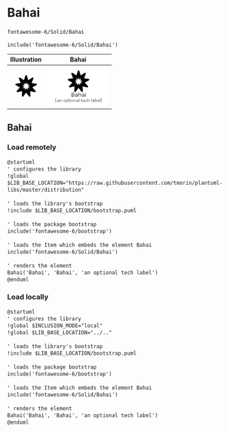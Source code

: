 # Bahai


```text
fontawesome-6/Solid/Bahai
```

```text
include('fontawesome-6/Solid/Bahai')
```



| Illustration | Bahai |
| :---: | :---: |
| ![illustration for Illustration](../../fontawesome-6/Solid/Bahai.png) | ![illustration for Bahai](../../fontawesome-6/Solid/Bahai.Local.png) |




## Bahai

### Load remotely
```plantuml
@startuml
' configures the library
!global $LIB_BASE_LOCATION="https://raw.githubusercontent.com/tmorin/plantuml-libs/master/distribution"

' loads the library's bootstrap
!include $LIB_BASE_LOCATION/bootstrap.puml

' loads the package bootstrap
include('fontawesome-6/bootstrap')

' loads the Item which embeds the element Bahai
include('fontawesome-6/Solid/Bahai')

' renders the element
Bahai('Bahai', 'Bahai', 'an optional tech label')
@enduml
```

### Load locally
```plantuml
@startuml
' configures the library
!global $INCLUSION_MODE="local"
!global $LIB_BASE_LOCATION="../.."

' loads the library's bootstrap
!include $LIB_BASE_LOCATION/bootstrap.puml

' loads the package bootstrap
include('fontawesome-6/bootstrap')

' loads the Item which embeds the element Bahai
include('fontawesome-6/Solid/Bahai')

' renders the element
Bahai('Bahai', 'Bahai', 'an optional tech label')
@enduml
```

